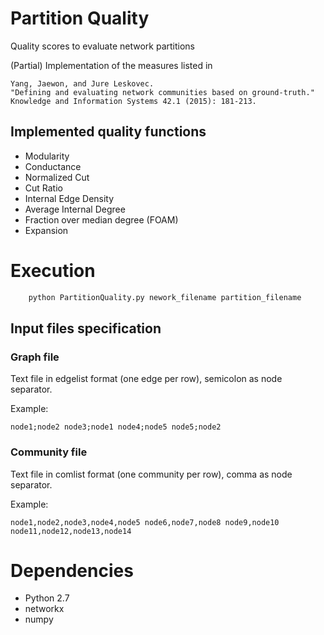 # Partition Quality
Quality scores to evaluate network partitions

(Partial) Implementation of the measures listed in

```
Yang, Jaewon, and Jure Leskovec. 
"Defining and evaluating network communities based on ground-truth." 
Knowledge and Information Systems 42.1 (2015): 181-213.
```

## Implemented quality functions
- Modularity
- Conductance
- Normalized Cut
- Cut Ratio
- Internal Edge Density
- Average Internal Degree
- Fraction over median degree (FOAM)
- Expansion

# Execution
```python
    python PartitionQuality.py nework_filename partition_filename
```

## Input files specification

### Graph file
Text file in edgelist format (one edge per row), semicolon as node separator.

Example:

``
node1;node2
node3;node1
node4;node5
node5;node2
``

### Community file
Text file in comlist format (one community per row), comma as node separator. 

Example:

``
node1,node2,node3,node4,node5
node6,node7,node8
node9,node10
node11,node12,node13,node14
``

# Dependencies
- Python 2.7
- networkx
- numpy
